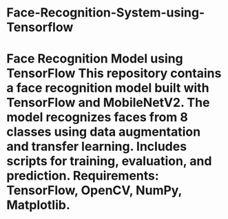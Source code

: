 # Face-Recognition-System-using-Tensorflow
# Face Recognition Model using TensorFlow  This repository contains a face recognition model built with TensorFlow and MobileNetV2. The model recognizes faces from 8 classes using data augmentation and transfer learning. Includes scripts for training, evaluation, and prediction. Requirements: TensorFlow, OpenCV, NumPy, Matplotlib.
